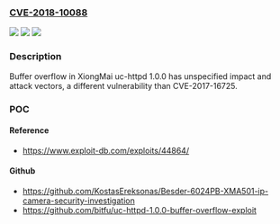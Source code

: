 ### [CVE-2018-10088](https://cve.mitre.org/cgi-bin/cvename.cgi?name=CVE-2018-10088)
![](https://img.shields.io/static/v1?label=Product&message=n%2Fa&color=blue)
![](https://img.shields.io/static/v1?label=Version&message=n%2Fa&color=blue)
![](https://img.shields.io/static/v1?label=Vulnerability&message=n%2Fa&color=brighgreen)

### Description

Buffer overflow in XiongMai uc-httpd 1.0.0 has unspecified impact and attack vectors, a different vulnerability than CVE-2017-16725.

### POC

#### Reference
- https://www.exploit-db.com/exploits/44864/

#### Github
- https://github.com/KostasEreksonas/Besder-6024PB-XMA501-ip-camera-security-investigation
- https://github.com/bitfu/uc-httpd-1.0.0-buffer-overflow-exploit

